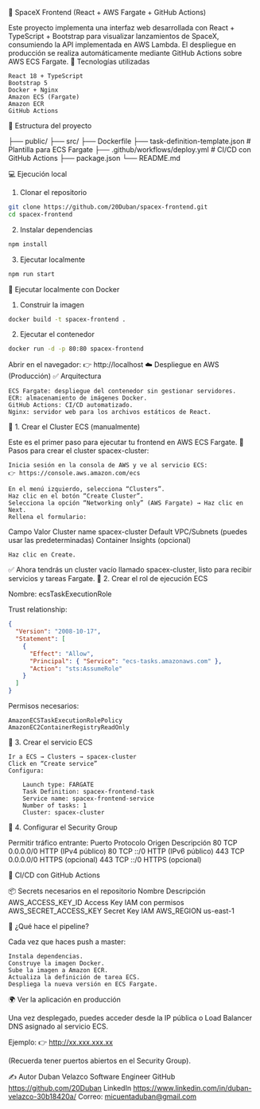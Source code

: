 🚀 SpaceX Frontend (React + AWS Fargate + GitHub Actions)

Este proyecto implementa una interfaz web desarrollada con React + TypeScript + Bootstrap para visualizar lanzamientos de SpaceX, consumiendo la API implementada en AWS Lambda. El despliegue en producción se realiza automáticamente mediante GitHub Actions sobre AWS ECS Fargate.
🧰 Tecnologías utilizadas

    React 18 + TypeScript
    Bootstrap 5
    Docker + Nginx
    Amazon ECS (Fargate)
    Amazon ECR
    GitHub Actions

📁 Estructura del proyecto

├── public/
├── src/
├── Dockerfile
├── task-definition-template.json  # Plantilla para ECS Fargate
├── .github/workflows/deploy.yml  # CI/CD con GitHub Actions
├── package.json
└── README.md

💻 Ejecución local
1. Clonar el repositorio

```bash
git clone https://github.com/20Duban/spacex-frontend.git
cd spacex-frontend
```

2. Instalar dependencias
```bash
npm install
```

3. Ejecutar localmente
```bash
npm run start
```

🐳 Ejecutar localmente con Docker
1. Construir la imagen

```bash
docker build -t spacex-frontend .
```

2. Ejecutar el contenedor
```bash
docker run -d -p 80:80 spacex-frontend
```

Abrir en el navegador:
👉 http://localhost
☁️ Despliegue en AWS (Producción)
✅ Arquitectura

    ECS Fargate: despliegue del contenedor sin gestionar servidores.
    ECR: almacenamiento de imágenes Docker.
    GitHub Actions: CI/CD automatizado.
    Nginx: servidor web para los archivos estáticos de React.

🔹 1. Crear el Cluster ECS (manualmente)

Este es el primer paso para ejecutar tu frontend en AWS ECS Fargate.
🧭 Pasos para crear el cluster spacex-cluster:

    Inicia sesión en la consola de AWS y ve al servicio ECS:
    👉 https://console.aws.amazon.com/ecs

    En el menú izquierdo, selecciona “Clusters”.
    Haz clic en el botón “Create Cluster”.
    Selecciona la opción “Networking only” (AWS Fargate) → Haz clic en Next.
    Rellena el formulario:

Campo	Valor
Cluster name	spacex-cluster
Default VPC/Subnets	(puedes usar las predeterminadas)
Container Insights	(opcional)

    Haz clic en Create.

✅ Ahora tendrás un cluster vacío llamado spacex-cluster, listo para recibir servicios y tareas Fargate.
🔹 2. Crear el rol de ejecución ECS

Nombre: ecsTaskExecutionRole

Trust relationship:
```json
{
  "Version": "2008-10-17",
  "Statement": [
    {
      "Effect": "Allow",
      "Principal": { "Service": "ecs-tasks.amazonaws.com" },
      "Action": "sts:AssumeRole"
    }
  ]
}
```

Permisos necesarios:

    AmazonECSTaskExecutionRolePolicy
    AmazonEC2ContainerRegistryReadOnly

🔹 3. Crear el servicio ECS

    Ir a ECS → Clusters → spacex-cluster
    Click en “Create service”
    Configura:

        Launch type: FARGATE
        Task Definition: spacex-frontend-task
        Service name: spacex-frontend-service
        Number of tasks: 1
        Cluster: spacex-cluster



🔹 4. Configurar el Security Group

Permitir tráfico entrante:
Puerto	Protocolo	Origen	Descripción
80	TCP	0.0.0.0/0	HTTP (IPv4 público)
80	TCP	::/0	HTTP (IPv6 público)
443	TCP	0.0.0.0/0	HTTPS (opcional)
443	TCP	::/0	HTTPS (opcional)

🔄 CI/CD con GitHub Actions

📦 Secrets necesarios en el repositorio
Nombre	Descripción
AWS_ACCESS_KEY_ID	Access Key IAM con permisos
AWS_SECRET_ACCESS_KEY	Secret Key IAM
AWS_REGION	us-east-1

🔁 ¿Qué hace el pipeline?

Cada vez que haces push a master:

    Instala dependencias.
    Construye la imagen Docker.
    Sube la imagen a Amazon ECR.
    Actualiza la definición de tarea ECS.
    Despliega la nueva versión en ECS Fargate.

🌍 Ver la aplicación en producción

Una vez desplegado, puedes acceder desde la IP pública o Load Balancer DNS asignado al servicio ECS.

Ejemplo:
👉 http://xx.xxx.xxx.xx

(Recuerda tener puertos abiertos en el Security Group).


✍️ Autor
  Duban Velazco
  Software Engineer
  GitHub https://github.com/20Duban
  LinkedIn https://www.linkedin.com/in/duban-velazco-30b18420a/
  Correo: micuentaduban@gmail.com
